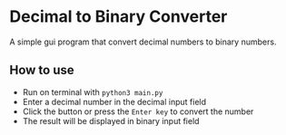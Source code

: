 # Decimal to Binary Converter

A simple gui program that convert decimal numbers to binary numbers.

## How to use

- Run on terminal with `python3 main.py`
- Enter a decimal number in the decimal input field
- Click the button or press the `Enter key` to convert the number
- The result will be displayed in binary input field
